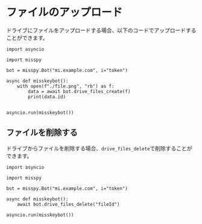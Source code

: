 # ファイルのアップロード
ドライブにファイルをアップロードする場合、以下のコードでアップロードすることができます。
```
import asyncio

import misspy

bot = misspy.Bot("mi.example.com", i="token")

async def misskeybot():
    with open(f"./file.png", "rb") as f:
        data = await bot.drive_files_create(f)
        print(data.id)
        
    
asyncio.run(misskeybot())
```

## ファイルを削除する
ドライブからファイルを削除する場合、`drive_files_delete`で削除することができます。
```
import asyncio

import misspy

bot = misspy.Bot("mi.example.com", i="token")

async def misskeybot():
    await bot.drive_files_delete("fileId")
    
asyncio.run(misskeybot())
```